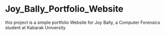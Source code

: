 # Joy_Bally_Portfolio_Website
this project is a simple portfolio Website for Joy Bally, a Computer Forensics student  at Kabarak University 
